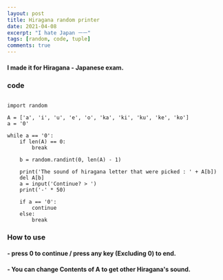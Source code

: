 ```yaml
---
layout: post
title: Hiragana random printer
date: 2021-04-08
excerpt: "I hate Japan ㅡㅡ"
tags: [random, code, tuple]
comments: true
---
```


#### I made it for Hiragana - Japanese exam.

### code

~~~

import random

A = ['a', 'i', 'u', 'e', 'o', 'ka', 'ki', 'ku', 'ke', 'ko']
a = '0'

while a == '0':
    if len(A) == 0:
        break

    b = random.randint(0, len(A) - 1)

    print('The sound of hiragana letter that were picked : ' + A[b])
    del A[b]
    a = input('Continue? > ')
    print('-' * 50)

    if a == '0':
        continue
    else:
        break
~~~

### How to use
#### - press 0 to continue / press any key (Excluding 0) to end.
#### - You can change Contents of A to get other Hiragana's sound.
